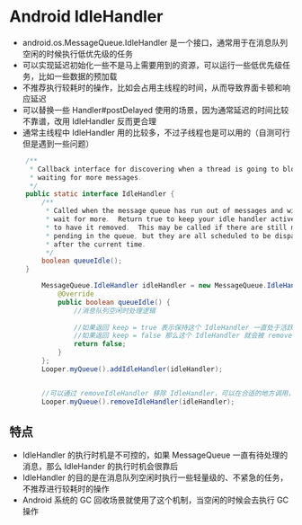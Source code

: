 # Android IdleHandler
- android.os.MessageQueue.IdleHandler 是一个接口，通常用于在消息队列空闲的时候执行低优先级的任务
- 可以实现延迟初始化一些不是马上需要用到的资源，可以运行一些低优先级任务，比如一些数据的预加载
- 不推荐执行较耗时的操作，比如会占用主线程的时间，从而导致界面卡顿和响应延迟
- 可以替换一些 Handler#postDelayed 使用的场景，因为通常延迟的时间比较不靠谱，改用 IdleHandler 反而更合理
- 通常主线程中 IdleHandler 用的比较多，不过子线程也是可以用的（自测可行但是遇到一些问题）

```java
    /**
     * Callback interface for discovering when a thread is going to block
     * waiting for more messages.
     */
    public static interface IdleHandler {
        /**
         * Called when the message queue has run out of messages and will now
         * wait for more.  Return true to keep your idle handler active, false
         * to have it removed.  This may be called if there are still messages
         * pending in the queue, but they are all scheduled to be dispatched
         * after the current time.
         */
        boolean queueIdle();
    }
```



```java
        MessageQueue.IdleHandler idleHandler = new MessageQueue.IdleHandler() {
            @Override
            public boolean queueIdle() {
                //消息队列空闲时处理逻辑
                
                //如果返回 keep = true 表示保持这个 IdleHandler 一直处于活跃状态，只要消息队列空闲了 queueIdle 方法就会被回调
                //如果返回 keep = false 那么这个 IdleHandler 就会被 remove 移除列表，也就是说当下次队列空闲的时候，不会继续被回调了
                return false;
            }
        };
        Looper.myQueue().addIdleHandler(idleHandler);


        //可以通过 removeIdleHandler 移除 IdleHandler，可以在合适的地方调用，以免出现内存泄漏
        Looper.myQueue().removeIdleHandler(idleHandler);
```
 

## 特点
- IdleHandler 的执行时机是不可控的，如果 MessageQueue 一直有待处理的消息，那么 IdleHander 的执行时机会很靠后
- IdleHandler 的目的是在消息队列空闲时执行一些轻量级的、不紧急的任务，不推荐进行较耗时的操作
- Android 系统的 GC 回收场景就使用了这个机制，当空闲的时候会去执行 GC 操作